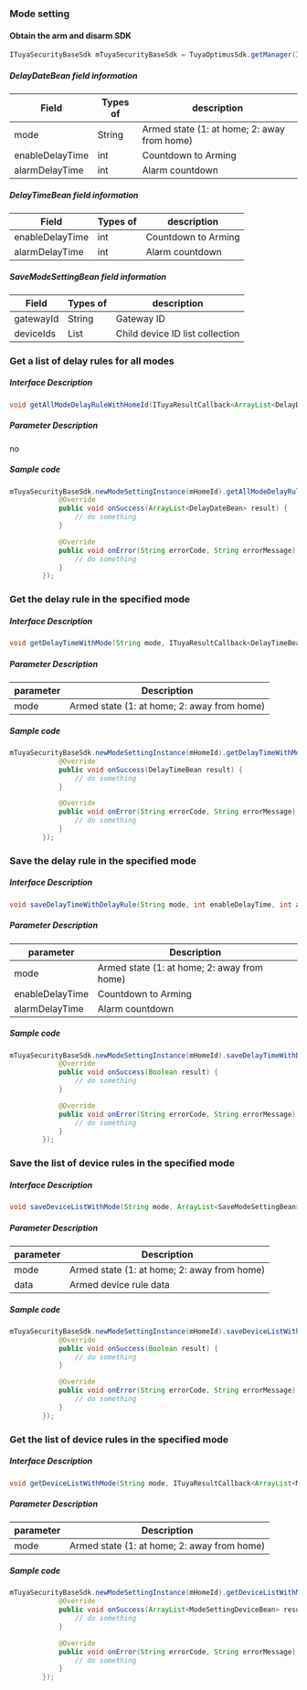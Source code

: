 ### Mode setting

#### Obtain the arm and disarm SDK

```java
ITuyaSecurityBaseSdk mTuyaSecurityBaseSdk = TuyaOptimusSdk.getManager(ITuyaSecurityBaseSdk.class)
```

##### DelayDateBean field information

| Field           | Types of | description                                 |
| --------------- | -------- | ------------------------------------------- |
| mode            | String   | Armed state (1: at home; 2: away from home) |
| enableDelayTime | int      | Countdown to Arming                         |
| alarmDelayTime  | int      | Alarm countdown                             |

##### DelayTimeBean field information

| Field           | Types of | description         |
| --------------- | -------- | ------------------- |
| enableDelayTime | int      | Countdown to Arming |
| alarmDelayTime  | int      | Alarm countdown     |

##### SaveModeSettingBean field information

| Field     | Types of | description                     |
| --------- | -------- | ------------------------------- |
| gatewayId | String   | Gateway ID                      |
| deviceIds | List     | Child device ID list collection |

### Get a list of delay rules for all modes

##### Interface Description

```java
void getAllModeDelayRuleWithHomeId(ITuyaResultCallback<ArrayList<DelayDateBean>> callback)
```

##### Parameter Description

no

##### Sample code

```java
mTuyaSecurityBaseSdk.newModeSettingInstance(mHomeId).getAllModeDelayRuleWithHomeId(new ITuyaResultCallback<ArrayList<DelayDateBean>>() {
            @Override
            public void onSuccess(ArrayList<DelayDateBean> result) {
                // do something
            }

            @Override
            public void onError(String errorCode, String errorMessage) {
                // do something
            }
        });
```

### Get the delay rule in the specified mode

##### Interface Description

```java
void getDelayTimeWithMode(String mode, ITuyaResultCallback<DelayTimeBean> callback)
```

##### Parameter Description

| parameter | Description                                 |
| --------- | ------------------------------------------- |
| mode      | Armed state (1: at home; 2: away from home) |

##### Sample code

```java
mTuyaSecurityBaseSdk.newModeSettingInstance(mHomeId).getDelayTimeWithMode(mode, new ITuyaResultCallback<DelayTimeBean>() {
            @Override
            public void onSuccess(DelayTimeBean result) {
                // do something
            }

            @Override
            public void onError(String errorCode, String errorMessage) {
                // do something
            }
        });
```

### Save the delay rule in the specified mode

##### Interface Description

```java
void saveDelayTimeWithDelayRule(String mode, int enableDelayTime, int alarmDelayTime, ITuyaResultCallback<Boolean> callback)
```

##### Parameter Description

| parameter       | Description                                 |
| --------------- | ------------------------------------------- |
| mode            | Armed state (1: at home; 2: away from home) |
| enableDelayTime | Countdown to Arming                         |
| alarmDelayTime  | Alarm countdown                             |

##### Sample code

```java
mTuyaSecurityBaseSdk.newModeSettingInstance(mHomeId).saveDelayTimeWithDelayRule(mode, enableDelayTime, alarmDelayTime, new ITuyaResultCallback<Boolean>() {
            @Override
            public void onSuccess(Boolean result) {
                // do something
            }

            @Override
            public void onError(String errorCode, String errorMessage) {
                // do something
            }
        });
```

### Save the list of device rules in the specified mode

##### Interface Description

```java
void saveDeviceListWithMode(String mode, ArrayList<SaveModeSettingBean> data, ITuyaResultCallback<Boolean> callback)
```

##### Parameter Description

| parameter | Description                                 |
| --------- | ------------------------------------------- |
| mode      | Armed state (1: at home; 2: away from home) |
| data      | Armed device rule data                      |

##### Sample code

```java
mTuyaSecurityBaseSdk.newModeSettingInstance(mHomeId).saveDeviceListWithMode(mode, data, new ITuyaResultCallback<Boolean>() {
            @Override
            public void onSuccess(Boolean result) {
                // do something
            }

            @Override
            public void onError(String errorCode, String errorMessage) {
                // do something
            }
        });
```

### Get the list of device rules in the specified mode

##### Interface Description

```java
void getDeviceListWithMode(String mode, ITuyaResultCallback<ArrayList<ModeSettingDeviceBean>> callback)
```

##### Parameter Description

| parameter | Description                                 |
| --------- | ------------------------------------------- |
| mode      | Armed state (1: at home; 2: away from home) |

##### Sample code

```java
mTuyaSecurityBaseSdk.newModeSettingInstance(mHomeId).getDeviceListWithMode(mode, new ITuyaResultCallback<ArrayList<ModeSettingDeviceBean>>() {
            @Override
            public void onSuccess(ArrayList<ModeSettingDeviceBean> result) {
                // do something
            }

            @Override
            public void onError(String errorCode, String errorMessage) {
                // do something
            }
        });
```